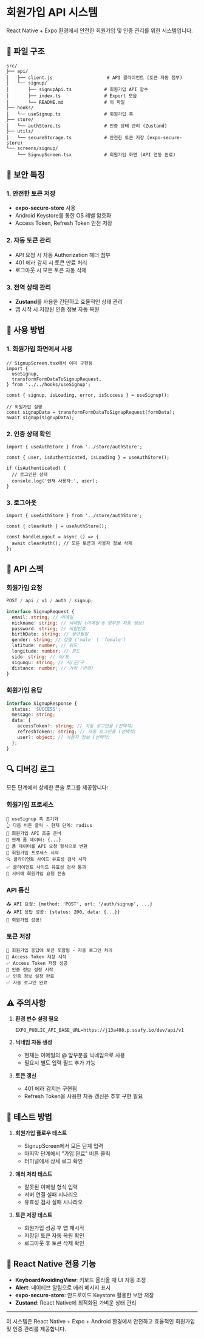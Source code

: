 # 회원가입 API 시스템

React Native + Expo 환경에서 안전한 회원가입 및 인증 관리를 위한 시스템입니다.

## 📁 파일 구조

```
src/
├── api/
│   ├── client.js                    # API 클라이언트 (토큰 자동 첨부)
│   └── signup/
│       ├── signupApi.ts            # 회원가입 API 함수
│       ├── index.ts                # Export 모음
│       └── README.md               # 이 파일
├── hooks/
│   └── useSignup.ts                # 회원가입 훅
├── store/
│   └── authStore.ts                # 인증 상태 관리 (Zustand)
├── utils/
│   └── secureStorage.ts            # 안전한 토큰 저장 (expo-secure-store)
└── screens/signup/
    └── SignupScreen.tsx            # 회원가입 화면 (API 연동 완료)
```

## 🔐 보안 특징

### 1. 안전한 토큰 저장

- **expo-secure-store** 사용
- Android Keystore를 통한 OS 레벨 암호화
- Access Token, Refresh Token 안전 저장

### 2. 자동 토큰 관리

- API 요청 시 자동 Authorization 헤더 첨부
- 401 에러 감지 시 토큰 만료 처리
- 로그아웃 시 모든 토큰 자동 삭제

### 3. 전역 상태 관리

- **Zustand**를 사용한 간단하고 효율적인 상태 관리
- 앱 시작 시 저장된 인증 정보 자동 복원

## 🚀 사용 방법

### 1. 회원가입 화면에서 사용

```tsx
// SignupScreen.tsx에서 이미 구현됨
import {
  useSignup,
  transformFormDataToSignupRequest,
} from '../../hooks/useSignup';

const { signup, isLoading, error, isSuccess } = useSignup();

// 회원가입 실행
const signupData = transformFormDataToSignupRequest(formData);
await signup(signupData);
```

### 2. 인증 상태 확인

```tsx
import { useAuthStore } from '../store/authStore';

const { user, isAuthenticated, isLoading } = useAuthStore();

if (isAuthenticated) {
  // 로그인된 상태
  console.log('현재 사용자:', user);
}
```

### 3. 로그아웃

```tsx
import { useAuthStore } from '../store/authStore';

const { clearAuth } = useAuthStore();

const handleLogout = async () => {
  await clearAuth(); // 모든 토큰과 사용자 정보 삭제
};
```

## 📡 API 스펙

### 회원가입 요청

```typescript
POST / api / v1 / auth / signup;

interface SignupRequest {
  email: string; // 이메일
  nickname: string; // 닉네임 (이메일 @ 앞부분 자동 생성)
  password: string; // 비밀번호
  birthDate: string; // 생년월일
  gender: string; // 성별 ('male' | 'female')
  latitude: number; // 위도
  longitude: number; // 경도
  sido: string; // 시/도
  sigungu: string; // 시/군/구
  distance: number; // 거리 (반경)
}
```

### 회원가입 응답

```typescript
interface SignupResponse {
  status: 'SUCCESS';
  message: string;
  data: {
    accessToken?: string; // 자동 로그인용 (선택적)
    refreshToken?: string; // 자동 로그인용 (선택적)
    user?: object; // 사용자 정보 (선택적)
  };
}
```

## 🔍 디버깅 로그

모든 단계에서 상세한 콘솔 로그를 제공합니다:

### 회원가입 프로세스

```
🎣 useSignup 훅 초기화
👆 다음 버튼 클릭 - 현재 단계: radius
🚀 회원가입 API 호출 준비
🚀 현재 폼 데이터: {...}
🔄 폼 데이터를 API 요청 형식으로 변환
🚀 회원가입 프로세스 시작
🔍 클라이언트 사이드 유효성 검사 시작
✅ 클라이언트 사이드 유효성 검사 통과
📡 서버에 회원가입 요청 전송
```

### API 통신

```
📤 API 요청: {method: 'POST', url: '/auth/signup', ...}
📥 API 응답 성공: {status: 200, data: {...}}
🎉 회원가입 성공!
```

### 토큰 저장

```
🔐 회원가입 응답에 토큰 포함됨 - 자동 로그인 처리
🔐 Access Token 저장 시작
✅ Access Token 저장 성공
🔐 인증 정보 설정 시작
✅ 인증 정보 설정 완료
✅ 자동 로그인 완료
```

## ⚠️ 주의사항

1. **환경 변수 설정 필요**

   ```
   EXPO_PUBLIC_API_BASE_URL=https://j13a408.p.ssafy.io/dev/api/v1
   ```

2. **닉네임 자동 생성**
   - 현재는 이메일의 @ 앞부분을 닉네임으로 사용
   - 필요시 별도 입력 필드 추가 가능

3. **토큰 갱신**
   - 401 에러 감지는 구현됨
   - Refresh Token을 사용한 자동 갱신은 추후 구현 필요

## 🧪 테스트 방법

1. **회원가입 플로우 테스트**
   - SignupScreen에서 모든 단계 입력
   - 마지막 단계에서 "가입 완료" 버튼 클릭
   - 터미널에서 상세 로그 확인

2. **에러 처리 테스트**
   - 잘못된 이메일 형식 입력
   - 서버 연결 실패 시나리오
   - 유효성 검사 실패 시나리오

3. **토큰 저장 테스트**
   - 회원가입 성공 후 앱 재시작
   - 저장된 토큰 자동 복원 확인
   - 로그아웃 후 토큰 삭제 확인

## 📱 React Native 전용 기능

- **KeyboardAvoidingView**: 키보드 올라올 때 UI 자동 조정
- **Alert**: 네이티브 알림으로 에러 메시지 표시
- **expo-secure-store**: 안드로이드 Keystore 활용한 보안 저장
- **Zustand**: React Native에 최적화된 가벼운 상태 관리

---

이 시스템은 React Native + Expo + Android 환경에서 안전하고 효율적인 회원가입 및 인증 관리를 제공합니다.
